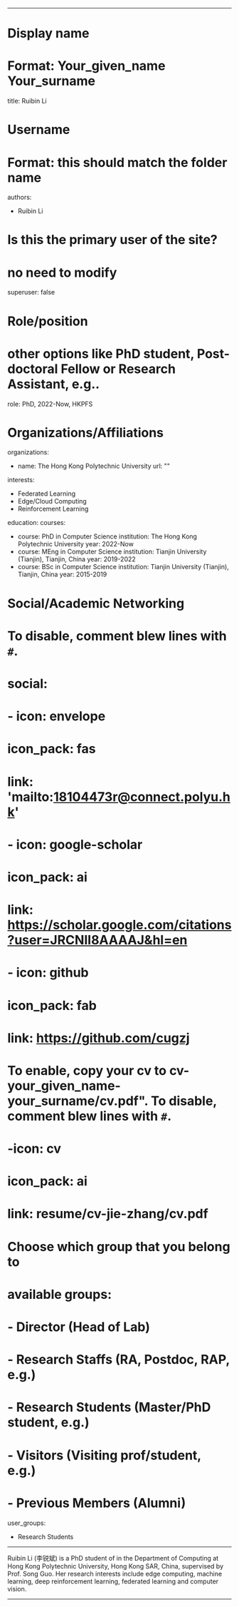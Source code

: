 
---
# Display name
# Format: Your_given_name Your_surname 
title: Ruibin Li

# Username
# Format: this should match the folder name
authors:
- Ruibin Li

# Is this the primary user of the site?
# no need to modify 
superuser: false

# Role/position
# other options like PhD student, Post-doctoral Fellow or Research Assistant, e.g..
role: PhD, 2022-Now, HKPFS

# Organizations/Affiliations
organizations:
- name: The Hong Kong Polytechnic University
  url: ""

interests:
- Federated Learning
- Edge/Cloud Computing
- Reinforcement Learning

education:
  courses:
  - course: PhD in Computer Science
    institution: The Hong Kong Polytechnic University
    year: 2022-Now
  - course: MEng in Computer Science
    institution: Tianjin University (Tianjin), Tianjin, China
    year: 2019-2022
  - course: BSc in Computer Science
    institution: Tianjin University (Tianjin), Tianjin, China
    year: 2015-2019

# Social/Academic Networking
# To disable, comment blew lines with `#`.
# social:
# - icon: envelope
#  icon_pack: fas
#  link: 'mailto:18104473r@connect.polyu.hk'
# - icon: google-scholar
#  icon_pack: ai
#  link: https://scholar.google.com/citations?user=JRCNlI8AAAAJ&hl=en
# - icon: github
#  icon_pack: fab
#  link: https://github.com/cugzj

# To enable, copy your cv to cv-your_given_name-your_surname/cv.pdf". To disable, comment blew lines with `#`.
# -icon: cv
# icon_pack: ai
# link: resume/cv-jie-zhang/cv.pdf

# Choose which group that you belong to
#  available groups:
#  - Director (Head of Lab)
#  - Research Staffs (RA, Postdoc, RAP, e.g.)
#  - Research Students (Master/PhD student, e.g.)
#  - Visitors (Visiting prof/student, e.g.)
#  - Previous Members (Alumni)
user_groups:
- Research Students
---

Ruibin Li (李锐斌) is a PhD student of in the Department of Computing at Hong Kong Polytechnic University, Hong Kong SAR, China, supervised by Prof. Song Guo. Her research interests include edge computing, machine learning, deep reinforcement learning, federated learning and computer vision.

---

